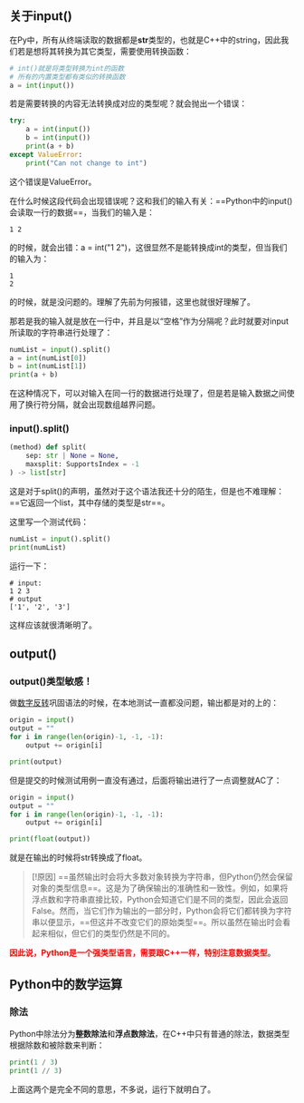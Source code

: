 ## 关于input()
在Py中，所有从终端读取的数据都是**str**类型的，也就是C++中的string，因此我们若是想将其转换为其它类型，需要使用转换函数：
```python
# int()就是将类型转换为int的函数
# 所有的内置类型都有类似的转换函数
a = int(input())
```
若是需要转换的内容无法转换成对应的类型呢？就会抛出一个错误：
```python
try:
    a = int(input())
    b = int(input())
    print(a + b)
except ValueError:
    print("Can not change to int")
```
这个错误是ValueError。

在什么时候这段代码会出现错误呢？这和我们的输入有关：==Python中的input()会读取一行的数据==，当我们的输入是：
```shell
1 2
```
的时候，就会出错：a = int("1 2")，这很显然不是能转换成int的类型，但当我们的输入为：
```shell
1
2
```
的时候，就是没问题的。理解了先前为何报错，这里也就很好理解了。

那若是我的输入就是放在一行中，并且是以“空格”作为分隔呢？此时就要对input所读取的字符串进行处理了：
```python
numList = input().split()
a = int(numList[0])
b = int(numList[1])
print(a + b)
```
在这种情况下，可以对输入在同一行的数据进行处理了，但是若是输入数据之间使用了换行符分隔，就会出现数组越界问题。

### input().split()
```python
(method) def split(
    sep: str | None = None,
    maxsplit: SupportsIndex = -1
) -> list[str]
```
这是对于split()的声明，虽然对于这个语法我还十分的陌生，但是也不难理解：==它返回一个list，其中存储的类型是str==。

这里写一个测试代码：
```python
numList = input().split()
print(numList)
```
运行一下：
```shell
# input:
1 2 3
# output
['1', '2', '3']
```
这样应该就很清晰明了。

## output()
### output()类型敏感！
做[数字反转](https://www.luogu.com.cn/problem/P5705)巩固语法的时候，在本地测试一直都没问题，输出都是对的上的：
```python
origin = input()
output = ""
for i in range(len(origin)-1, -1, -1):
    output += origin[i]

print(output)
```
但是提交的时候测试用例一直没有通过，后面将输出进行了一点调整就AC了：
```python
origin = input()
output = ""
for i in range(len(origin)-1, -1, -1):
    output += origin[i]

print(float(output))
```
就是在输出的时候将str转换成了float。
> [!原因]
> ==虽然输出时会将大多数对象转换为字符串，但Python仍然会保留对象的类型信息==。这是为了确保输出的准确性和一致性。例如，如果将浮点数和字符串直接比较，Python会知道它们是不同的类型，因此会返回False。然而，当它们作为输出的一部分时，Python会将它们都转换为字符串以便显示，==但这并不改变它们的原始类型==。所以虽然在输出时会看起来相似，但它们的类型仍然是不同的。

<font color="red"><b>因此说，Python是一个强类型语言，需要跟C++一样，特别注意数据类型</b></font>。

## Python中的数学运算
### 除法
Python中除法分为**整数除法**和**浮点数除法**，在C++中只有普通的除法，数据类型根据除数和被除数来判断：
```python
print(1 / 3)
print(1 // 3)
```
上面这两个是完全不同的意思，不多说，运行下就明白了。